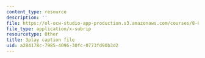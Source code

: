 ```yaml
---
content_type: resource
description: ''
file: https://ol-ocw-studio-app-production.s3.amazonaws.com/courses/8-04-quantum-physics-i-spring-2016/a284178c7985409630fc0773fd90b3d2_5L4QfjbK87M.srt
file_type: application/x-subrip
resourcetype: Other
title: 3play caption file
uid: a284178c-7985-4096-30fc-0773fd90b3d2
---
```

